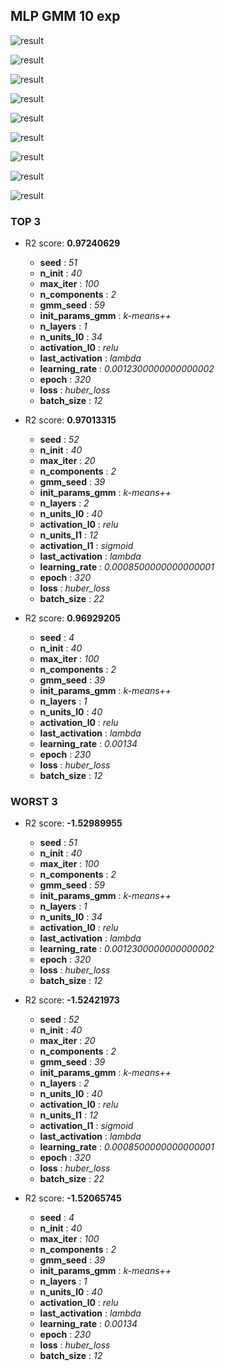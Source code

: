 ## MLP GMM 10 exp

![result](img/10_exp_importance_r2.png)

![result](img/10_exp_n_units_l0_r2.png)

![result](img/10_exp_epoch_r2.png)

![result](img/10_exp_n_layers_r2.png)

![result](img/10_exp_learning_rate_r2.png)

![result](img/10_exp_activation_l0_r2.png)

![result](img/10_exp_last_activation_r2.png)

![result](img/10_exp_batch_size_r2.png)

![result](img/10_exp_n_components_r2.png)
### TOP 3
- R2 score: **0.97240629**
	 - **seed** : *51*
	 - **n_init** : *40*
	 - **max_iter** : *100*
	 - **n_components** : *2*
	 - **gmm_seed** : *59*
	 - **init_params_gmm** : *k-means++*
	 - **n_layers** : *1*
	 - **n_units_l0** : *34*
	 - **activation_l0** : *relu*
	 - **last_activation** : *lambda*
	 - **learning_rate** : *0.0012300000000000002*
	 - **epoch** : *320*
	 - **loss** : *huber_loss*
	 - **batch_size** : *12*

- R2 score: **0.97013315**
	 - **seed** : *52*
	 - **n_init** : *40*
	 - **max_iter** : *20*
	 - **n_components** : *2*
	 - **gmm_seed** : *39*
	 - **init_params_gmm** : *k-means++*
	 - **n_layers** : *2*
	 - **n_units_l0** : *40*
	 - **activation_l0** : *relu*
	 - **n_units_l1** : *12*
	 - **activation_l1** : *sigmoid*
	 - **last_activation** : *lambda*
	 - **learning_rate** : *0.0008500000000000001*
	 - **epoch** : *320*
	 - **loss** : *huber_loss*
	 - **batch_size** : *22*

- R2 score: **0.96929205**
	 - **seed** : *4*
	 - **n_init** : *40*
	 - **max_iter** : *100*
	 - **n_components** : *2*
	 - **gmm_seed** : *39*
	 - **init_params_gmm** : *k-means++*
	 - **n_layers** : *1*
	 - **n_units_l0** : *40*
	 - **activation_l0** : *relu*
	 - **last_activation** : *lambda*
	 - **learning_rate** : *0.00134*
	 - **epoch** : *230*
	 - **loss** : *huber_loss*
	 - **batch_size** : *12*


### WORST 3
- R2 score: **-1.52989955**
	 - **seed** : *51*
	 - **n_init** : *40*
	 - **max_iter** : *100*
	 - **n_components** : *2*
	 - **gmm_seed** : *59*
	 - **init_params_gmm** : *k-means++*
	 - **n_layers** : *1*
	 - **n_units_l0** : *34*
	 - **activation_l0** : *relu*
	 - **last_activation** : *lambda*
	 - **learning_rate** : *0.0012300000000000002*
	 - **epoch** : *320*
	 - **loss** : *huber_loss*
	 - **batch_size** : *12*

- R2 score: **-1.52421973**
	 - **seed** : *52*
	 - **n_init** : *40*
	 - **max_iter** : *20*
	 - **n_components** : *2*
	 - **gmm_seed** : *39*
	 - **init_params_gmm** : *k-means++*
	 - **n_layers** : *2*
	 - **n_units_l0** : *40*
	 - **activation_l0** : *relu*
	 - **n_units_l1** : *12*
	 - **activation_l1** : *sigmoid*
	 - **last_activation** : *lambda*
	 - **learning_rate** : *0.0008500000000000001*
	 - **epoch** : *320*
	 - **loss** : *huber_loss*
	 - **batch_size** : *22*

- R2 score: **-1.52065745**
	 - **seed** : *4*
	 - **n_init** : *40*
	 - **max_iter** : *100*
	 - **n_components** : *2*
	 - **gmm_seed** : *39*
	 - **init_params_gmm** : *k-means++*
	 - **n_layers** : *1*
	 - **n_units_l0** : *40*
	 - **activation_l0** : *relu*
	 - **last_activation** : *lambda*
	 - **learning_rate** : *0.00134*
	 - **epoch** : *230*
	 - **loss** : *huber_loss*
	 - **batch_size** : *12*


